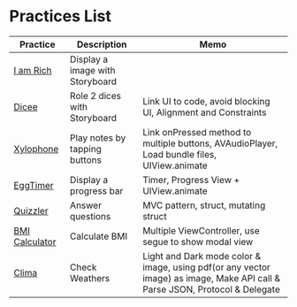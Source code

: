 # Practices List

| Practice                                                                                         | Description                     | Memo                                                                                                                        |
| ------------------------------------------------------------------------------------------------ | ------------------------------- | --------------------------------------------------------------------------------------------------------------------------- |
| [I am Rich](https://github.com/jinyongnan810/swift-ui-practices/tree/main/I%20am%20Rich)         | Display a image with Storyboard |                                                                                                                             |
| [Dicee](https://github.com/jinyongnan810/swift-ui-practices/tree/main/Dicee)                     | Role 2 dices with Storyboard    | Link UI to code, avoid blocking UI, Alignment and Constraints                                                               |
| [Xylophone](https://github.com/jinyongnan810/swift-ui-practices/tree/main/Xylophone)             | Play notes by tapping buttons   | Link onPressed method to multiple buttons, AVAudioPlayer, Load bundle files, UIView.animate                                 |
| [EggTimer](https://github.com/jinyongnan810/swift-ui-practices/tree/main/EggTimer)               | Display a progress bar          | Timer, Progress View + UIView.animate                                                                                       |
| [Quizzler](https://github.com/jinyongnan810/swift-ui-practices/tree/main/Quizzler)               | Answer questions                | MVC pattern, struct, mutating struct                                                                                        |
| [BMI Calculator](https://github.com/jinyongnan810/swift-ui-practices/tree/main/BMI%20Calculator) | Calculate BMI                   | Multiple ViewController, use segue to show modal view                                                                       |
| [Clima](https://github.com/jinyongnan810/swift-ui-practices/tree/main/Clima)                     | Check Weathers                  | Light and Dark mode color & image, using pdf(or any vector image) as image, Make API call & Parse JSON, Protocol & Delegate |
